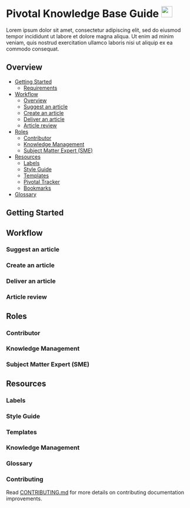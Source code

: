 Pivotal Knowledge Base Guide  <img src="https://logo.clearbit.com/gopivotal.com" display="inline" height="30" />
===========

Lorem ipsum dolor sit amet, consectetur adipiscing elit, sed do eiusmod tempor incididunt ut labore et dolore magna aliqua. Ut enim ad minim veniam, quis nostrud exercitation ullamco laboris nisi ut aliquip ex ea commodo consequat.

Overview
------------------

-   [Getting Started](#getting-started)
    - [Requirements](#requirements)
-   [Workflow](#workflow)
    - [Overview](#overview)
    - [Suggest an article](#suggest-an-article)
    - [Create an article](#create-an-article)
    - [Deliver an article](#deliver-an-article)
    - [Article review](#article-review)    
-   [Roles](#roles)
    - [Contributor](#contributor)
    - [Knowledge Management](#knowledge-management)
    - [Subject Matter Expert (SME)](#subject-matter-expert-sme)
-   [Resources](#resources) 
    - [Labels](#labels)
    - [Style Guide](#style-guide)
    - [Templates](#templates)
    - [Pivotal Tracker](#pivotal-tracker)
    - [Bookmarks](#bookmarks)
- [Glossary](http://github.com/cloudfoundry/docs-cloudfoundry-concepts)

Getting Started
------------------------------ 

Workflow
------------------------------ 

### Suggest an article
### Create an article
### Deliver an article
### Article review

Roles
------------------------------ 

### Contributor
### Knowledge Management
### Subject Matter Expert (SME)

Resources
------------------------------ 

### Labels
### Style Guide
### Templates
### Knowledge Management
### Glossary
  
### Contributing

Read [CONTRIBUTING.md](<CONTRIBUTING.md>) for more details on contributing
documentation improvements.

